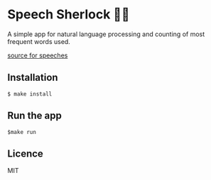 # Speech Sherlock :male_detective:	

A simple app for natural language processing and counting of most frequent words used.


[source for speeches](https://www.fridaysforfuture.org/greta-speeches)

## Installation
```
$ make install
```

## Run the app
```
$make run
```

## Licence
MIT

